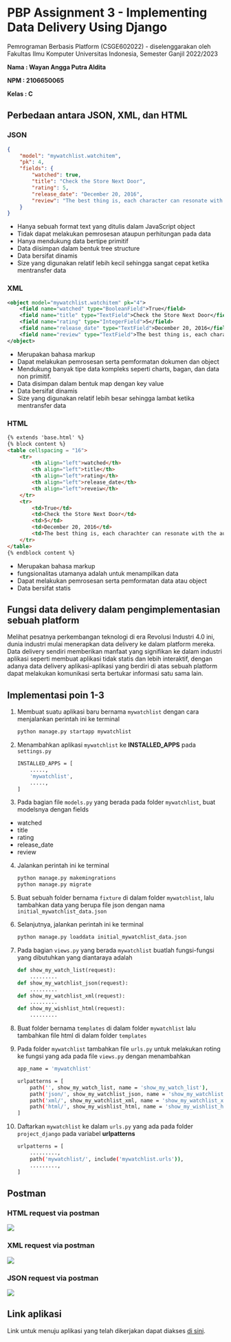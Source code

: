 
# PBP Assignment 3 - Implementing Data Delivery Using Django

Pemrograman Berbasis Platform (CSGE602022) - diselenggarakan oleh 
Fakultas Ilmu Komputer Universitas Indonesia, Semester Ganjil 2022/2023

**Nama  : Wayan Angga Putra Aldita**

**NPM   : 2106650065**

**Kelas : C**

## Perbedaan antara JSON, XML, dan HTML

### JSON

```json
{
    "model": "mywatchlist.watchitem",
    "pk": 4,
    "fields": {
        "watched": true,
        "title": "Check the Store Next Door",
        "rating": 5,
        "release_date": "December 20, 2016",
        "review": "The best thing is, each character can resonate with the audience in some way."
    }
}
```
- Hanya sebuah format text yang ditulis dalam JavaScript object
- Tidak dapat melakukan pemrosesan ataupun perhitungan pada data
- Hanya mendukung data bertipe primitif
- Data diisimpan dalam bentuk tree structure
- Data bersifat dinamis
- Size yang digunakan relatif lebih kecil sehingga sangat cepat ketika mentransfer data


### XML

```xml
<object model="mywatchlist.watchitem" pk="4">
    <field name="watched" type="BooleanField">True</field>
    <field name="title" type="TextField">Check the Store Next Door</field>
    <field name="rating" type="IntegerField">5</field>
    <field name="release_date" type="TextField">December 20, 2016</field>
    <field name="review" type="TextField">The best thing is, each character can resonate with the audience in some way.</field>
</object>
```

- Merupakan bahasa markup
- Dapat melakukan pemrosesan serta pemformatan dokumen dan object
- Mendukung banyak tipe data kompleks seperti charts, bagan, dan data non primitif.
- Data disimpan dalam bentuk map dengan key value
- Data bersifat dinamis
- Size yang digunakan relatif lebih besar sehingga lambat ketika mentransfer data


### HTML

```html
{% extends 'base.html' %}
{% block content %}
<table cellspacing = "16">
    <tr>
        <th align="left">watched</th>
        <th align="left">title</th>
        <th align="left">rating</th>
        <th align="left">release_date</th>
        <th align="left">reveiw</th>
    </tr>
    <tr>
        <td>True</td>
        <td>Check the Store Next Door</td>
        <td>5</td>
        <td>December 20, 2016</td>
        <td>The best thing is, each charachter can resonate with the audience in some way.</td>
    </tr>
</table>
{% endblock content %}
```

- Merupakan bahasa markup
- fungsionalitas utamanya adalah untuk menampilkan data
- Dapat melakukan pemrosesan serta pemformatan data atau object
- Data bersifat statis


## Fungsi data delivery dalam pengimplementasian sebuah platform
Melihat pesatnya perkembangan teknologi di era Revolusi Industri 4.0 ini, dunia industri mulai menerapkan 
data delivery ke dalam platform mereka. Data delivery sendiri memberikan manfaat yang signifikan ke dalam 
industri aplikasi seperti membuat aplikasi tidak statis dan lebih interaktif, dengan adanya data delivery 
aplikasi-aplikasi yang berdiri di atas sebuah platform dapat melakukan komunikasi serta bertukar informasi 
satu sama lain.

## Implementasi poin 1-3
1. Membuat suatu aplikasi baru bernama `mywatchlist` dengan cara menjalankan perintah ini ke terminal
    ```bash
    python manage.py startapp mywatchlist
    ```

2. Menambahkan aplikasi `mywatchlist` ke **INSTALLED_APPS** pada `settings.py`
    ```bash
    INSTALLED_APPS = [
        .....,
        'mywatchlist',
        .....,
    ]
    ```

3. Pada bagian file `models.py` yang berada pada folder `mywatchlist`, buat modelsnya dengan fields
- watched
- title
- rating
- release_date
- review

4. Jalankan perintah ini ke terminal
    ```bash
    python manage.py makemingrations
    python manage.py migrate
    ```

5. Buat sebuah folder bernama `fixture` di dalam folder `mywatchlist`, lalu tambahkan data yang berupa file json dengan nama `initial_mywatchlist_data.json`

6. Selanjutnya, jalankan perintah ini ke terminal
    ```bash
    python manage.py loaddata initial_mywatchlist_data.json
    ```

7. Pada bagian `views.py` yang berada `mywatchlist` buatlah fungsi-fungsi yang dibutuhkan yang diantaraya adalah
    ```python
    def show_my_watch_list(request):
        .........
    def show_my_watchlist_json(request):
        .........
    def show_my_watchlist_xml(request):
        .........
    def show_my_wishlist_html(request):
        .........
    ```

8. Buat folder bernama `templates` di dalam folder `mywatchlist` lalu tambahkan file html di dalam folder `templates`


9. Pada folder `mywatchlist` tambahkan file `urls.py` untuk melakukan roting ke fungsi yang ada pada file `views.py` dengan menambahkan
    ```bash
    app_name = 'mywatchlist'

    urlpatterns = [
        path('', show_my_watch_list, name = 'show_my_watch_list'),
        path('json/', show_my_watchlist_json, name = 'show_my_watchlist_json'),
        path('xml/', show_my_watchlist_xml, name = 'show_my_watchlist_xml'),
        path('html/', show_my_wishlist_html, name = 'show_my_wishlist_html'),
    ]
    ```

10. Daftarkan `mywatchlist` ke dalam `urls.py` yang ada pada folder `project_django` pada variabel **urlpatterns**
    ```bash
    urlpatterns = [
        .........,
        path('mywatchlist/', include('mywatchlist.urls')),
        .........,
    ]
    ```

## Postman

### HTML request via postman

![](https://raw.githubusercontent.com/AnggaPutraa/pbp-tugas-2/main/assets/images/assignment-2/postman_html_req.png)

### XML request via postman

![](https://raw.githubusercontent.com/AnggaPutraa/pbp-tugas-2/main/assets/images/assignment-2/postman_xml_req.png)

### JSON request via postman

![](https://raw.githubusercontent.com/AnggaPutraa/pbp-tugas-2/main/assets/images/assignment-2/postman_json_req.png)

## Link aplikasi
Link untuk menuju aplikasi yang telah dikerjakan dapat diakses [di sini](https://pbp-tugas-2-angga.herokuapp.com/mywatchlist/).
